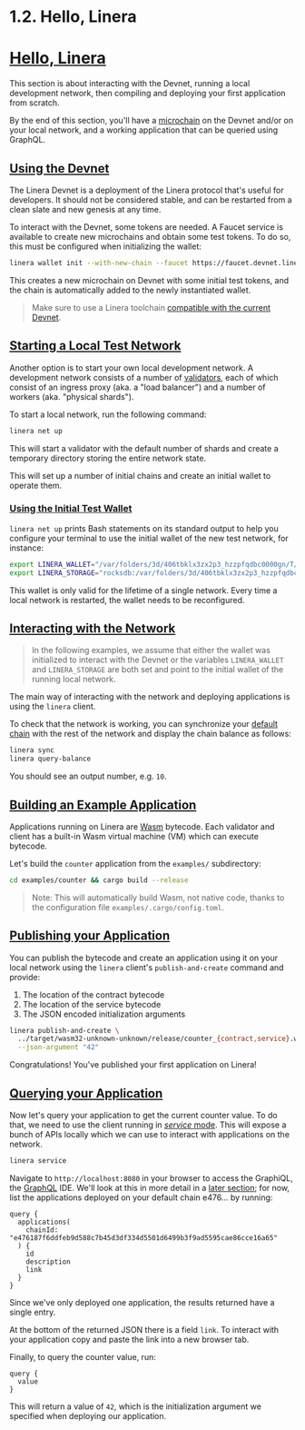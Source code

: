 # 1.2. Hello, Linera

# [Hello, Linera](https://linera-dev.respeer.ai/#/en_US/getting_started/hello_linera?id=hello-linera)

This section is about interacting with the Devnet, running a local development network, then compiling and deploying your first application from scratch.

By the end of this section, you'll have a [microchain](https://linera-dev.respeer.ai/#/en_US/core_concepts/microchains) on the Devnet and/or on your local network, and a working application that can be queried using GraphQL.

## [Using the Devnet](https://linera-dev.respeer.ai/#/en_US/getting_started/hello_linera?id=using-the-devnet)

The Linera Devnet is a deployment of the Linera protocol that's useful for developers. It should not be considered stable, and can be restarted from a clean slate and new genesis at any time.

To interact with the Devnet, some tokens are needed. A Faucet service is available to create new microchains and obtain some test tokens. To do so, this must be configured when initializing the wallet:

```bash
linera wallet init --with-new-chain --faucet https://faucet.devnet.linera.net
```

This creates a new microchain on Devnet with some initial test tokens, and the chain is automatically added to the newly instantiated wallet.

> Make sure to use a Linera toolchain [compatible with the current Devnet](https://linera-dev.respeer.ai/#/en_US/getting_started/installation?id=installing-from-cratesio).

## [Starting a Local Test Network](https://linera-dev.respeer.ai/#/en_US/getting_started/hello_linera?id=starting-a-local-test-network)

Another option is to start your own local development network. A development network consists of a number of [validators](https://linera-dev.respeer.ai/#/en_US/advanced_topics/validators), each of which consist of an ingress proxy (aka. a "load balancer") and a number of workers (aka. "physical shards").

To start a local network, run the following command:

```bash
linera net up
```

This will start a validator with the default number of shards and create a temporary directory storing the entire network state.

This will set up a number of initial chains and create an initial wallet to operate them.

### [Using the Initial Test Wallet](https://linera-dev.respeer.ai/#/en_US/getting_started/hello_linera?id=using-the-initial-test-wallet)

`linera net up` prints Bash statements on its standard output to help you configure your terminal to use the initial wallet of the new test network, for instance:

```bash
export LINERA_WALLET="/var/folders/3d/406tbklx3zx2p3_hzzpfqdbc0000gn/T/.tmpvJ6lJI/wallet.json"
export LINERA_STORAGE="rocksdb:/var/folders/3d/406tbklx3zx2p3_hzzpfqdbc0000gn/T/.tmpvJ6lJI/linera.db"
```

This wallet is only valid for the lifetime of a single network. Every time a local network is restarted, the wallet needs to be reconfigured.

## [Interacting with the Network](https://linera-dev.respeer.ai/#/en_US/getting_started/hello_linera?id=interacting-with-the-network)

> In the following examples, we assume that either the wallet was initialized to interact with the Devnet or the variables `LINERA_WALLET` and `LINERA_STORAGE` are both set and point to the initial wallet of the running local network.

The main way of interacting with the network and deploying applications is using the `linera` client.

To check that the network is working, you can synchronize your [default chain](https://linera-dev.respeer.ai/#/en_US/core_concepts/wallets) with the rest of the network and display the chain balance as follows:

```bash
linera sync
linera query-balance
```

You should see an output number, e.g. `10`.

## [Building an Example Application](https://linera-dev.respeer.ai/#/en_US/getting_started/hello_linera?id=building-an-example-application)

Applications running on Linera are [Wasm](https://webassembly.org/) bytecode. Each validator and client has a built-in Wasm virtual machine (VM) which can execute bytecode.

Let's build the `counter` application from the `examples/` subdirectory:

```bash
cd examples/counter && cargo build --release
```

> Note: This will automatically build Wasm, not native code, thanks to the configuration file `examples/.cargo/config.toml`.

## [Publishing your Application](https://linera-dev.respeer.ai/#/en_US/getting_started/hello_linera?id=publishing-your-application)

You can publish the bytecode and create an application using it on your local network using the `linera` client's `publish-and-create` command and provide:

1. The location of the contract bytecode
2. The location of the service bytecode
3. The JSON encoded initialization arguments

```bash
linera publish-and-create \
  ../target/wasm32-unknown-unknown/release/counter_{contract,service}.wasm \
  --json-argument "42"
```

Congratulations! You've published your first application on Linera!

## [Querying your Application](https://linera-dev.respeer.ai/#/en_US/getting_started/hello_linera?id=querying-your-application)

Now let's query your application to get the current counter value. To do that, we need to use the client running in [*service* mode](https://linera-dev.respeer.ai/#/en_US/core_concepts/node_service). This will expose a bunch of APIs locally which we can use to interact with applications on the network.

```bash
linera service
```

Navigate to `http://localhost:8080` in your browser to access the GraphiQL, the [GraphQL](https://graphql.org/) IDE. We'll look at this in more detail in a [later section](https://linera-dev.respeer.ai/#/en_US/core_concepts/node_service?id=graphiql-ide); for now, list the applications deployed on your default chain e476… by running:

```gql
query {
  applications(
    chainId: "e476187f6ddfeb9d588c7b45d3df334d5501d6499b3f9ad5595cae86cce16a65"
  ) {
    id
    description
    link
  }
}
```

Since we've only deployed one application, the results returned have a single entry.

At the bottom of the returned JSON there is a field `link`. To interact with your application copy and paste the link into a new browser tab.

Finally, to query the counter value, run:

```gql
query {
  value
}
```

This will return a value of `42`, which is the initialization argument we specified when deploying our application.
